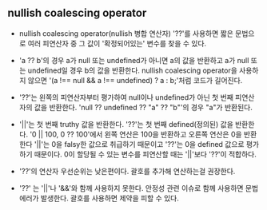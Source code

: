 ## nullish coalescing operator

- nullish coalescing operator(nullish 병합 연산자) '??'를 사용하면 짧은 문법으로 여러 피연산자 중 그 값이 '확정되어있는' 변수를 찾을 수 있다.

- 'a ?? b'의 경우 a가 null 또는 undefined가 아니면 a의 값을 반환하고 a가 null 또는 undefined일 경우 b의 값을 반환한다. nullish coalescing operator을 사용하지 않으면 '(a !== null && a !== undefined) ? a : b;'처럼 코드가 길어진다. 

- '??'는 왼쪽의 피연산자부터 평가하여 null이나 undefined가 아닌 첫 번째 피연산자의 값을 반환한다. 'null ?? undefined ?? "a" ?? "b"'의 경우 "a"가 반환된다.

- '||'는 첫 번째 truthy 값을 반환한다. '??'는 첫 번째 defined(정의된) 값을 반환한다. '0 || 100, 0 ?? 100'에서 왼쪽 연산은 100을 반환하고 오른쪽 연산은 0을 반환한다 '||'는 0을 falsy한 값으로 취급하기 때문이고 '??'는 0을 defined 값으로 평가하기 때문이다. 0이 할당될 수 있는 변수를 피연산할 때는 '||'보다 '??'이 적합하다.

- '??'의 연산자 우선순위는 낮은편이다. 괄호를 추가해 연산하는걸 권장한다.

- '??' 는 '||'나 '&&'와 함께 사용하지 못한다. 안정성 관련 이슈로 함께 사용하면 문법 에러가 발생한다. 괄호를 사용하면 제약을 피할 수 있다.